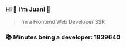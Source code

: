 ### Hi 👋 I&#39;m Juani 🦁

> I&#39;m a Frontend Web Developer SSR

### 📚 Minutes being a developer: 1839640
